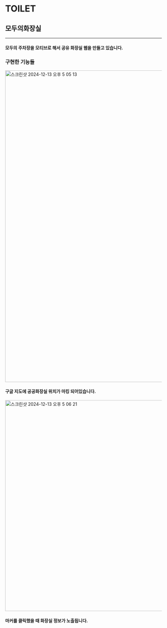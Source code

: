 # TOILET

## 모두의화장실


----------------------------


#### 모두의 주차장을 모티브로 해서 공유 화장실 웹을 만들고 있습니다.



### 구현한 기능들


<img width="999" alt="스크린샷 2024-12-13 오후 5 05 13" src="https://github.com/user-attachments/assets/261c777c-5870-4303-ab91-91de36e5a5c0" />

#### 구글 지도에 공공화장실 위치가 마킹 되어있습니다. 


<img width="676" alt="스크린샷 2024-12-13 오후 5 06 21" src="https://github.com/user-attachments/assets/e921d0c7-f98c-4fcd-a476-4138ac2a6272" />

#### 마커를 클릭했을 때 화장실 정보가 노출됩니다.
